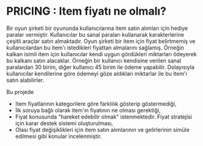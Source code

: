 # PRICING : Item fiyatı ne olmalı?
Bir oyun şirketi bir oyununda kullanıcılarına item satın alımları için hediye paralar vermiştir. Kullanıcılar bu sanal paraları kullanarak karakterlerine çeşitli araçlar satın almaktadır. Oyun şirketi bir item için fiyat belirtmemiş ve kullanıcılardan bu item'ı istedikleri fiyattan almalarını sağlamış. Örneğin kalkan isimli item için kullanıcılar kendi uygun gördükleri miktarları ödeyerek bu kalkanı satın alacaklar. Örneğin bir kullanıcı kendisine verilen sanal paralardan 30 birim, diğer kullanıcı 45 birim ile ödeme yapabilir. Dolayısıyla kullanıcılar kendilerine göre ödemeyi göze aldıkları miktarlar ile bu item'ı satın alabilirler.

Bu projede 
* Item fiyatlarının kategorilere göre farklılık gösterip göstermediği,
* İlk soruya bağlı olarak item'ın fiyatının ne olması gerektiği,
* Fiyat konusunda "hareket edebilir olmak" istenmektedir. Fiyat stratejisi için karar destek sistemi oluşturulması,
* Olası fiyat değişiklikleri için item satın alımlarının ve gelirlerinin simüle edilmesi gibi konular incelenmiştir.
